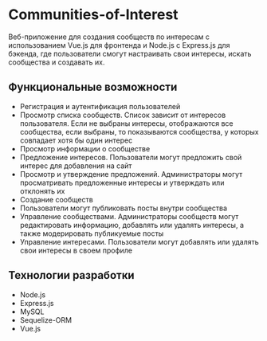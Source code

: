 # Communities-of-Interest
Веб-приложение для создания сообществ по интересам с использованием Vue.js для фронтенда и Node.js с Express.js для бэкенда, где пользователи смогут настраивать свои интересы, искать сообщества и создавать их.

## Функциональные возможности
- Регистрация и аутентификация пользователей
- Просмотр списка сообществ. Список зависит от интересов пользователя. Если не выбраны интересы, отображаются все сообщества, если выбраны, то показываются сообщества, у которых совпадает хотя бы один интерес
- Просмотр информации о сообществе
- Предложение интересов. Пользователи могут предложить свой интерес для добавления на сайт
- Просмотр и утверждение предложений. Администраторы могут просматривать предложенные интересы и утверждать или отклонять их
- Создание сообществ
- Пользователи могут публиковать посты внутри сообщества
- Управление сообществами. Администраторы сообществ могут редактировать информацию, добавлять или удалять интересы, а также модерировать публикуемые посты
- Управление интересами. Пользователи могут добавлять или удалять свои интересы в своем профиле

## Технологии разработки
- Node.js
- Express.js
- MySQL
- Sequelize-ORM
- Vue.js
